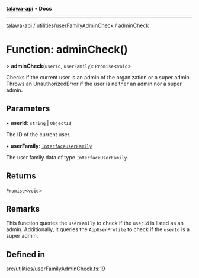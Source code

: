 [**talawa-api**](../../../README.md) • **Docs**

***

[talawa-api](../../../modules.md) / [utilities/userFamilyAdminCheck](../README.md) / adminCheck

# Function: adminCheck()

\> **adminCheck**(`userId`, `userFamily`): `Promise`\<`void`\>

Checks if the current user is an admin of the organization or a super admin.
Throws an UnauthorizedError if the user is neither an admin nor a super admin.

## Parameters

• **userId**: `string` \| `ObjectId`

The ID of the current user.

• **userFamily**: [`InterfaceUserFamily`](../../../models/userFamily/interfaces/InterfaceUserFamily.md)

The user family data of type `InterfaceUserFamily`.

## Returns

`Promise`\<`void`\>

## Remarks

This function queries the `userFamily` to check if the `userId` is listed as an admin.
Additionally, it queries the `AppUserProfile` to check if the `userId` is a super admin.

## Defined in

[src/utilities/userFamilyAdminCheck.ts:19](https://github.com/PalisadoesFoundation/talawa-api/blob/c952c7a3bfd4b8b910fbae10313f5402ade5a9d4/src/utilities/userFamilyAdminCheck.ts#L19)
